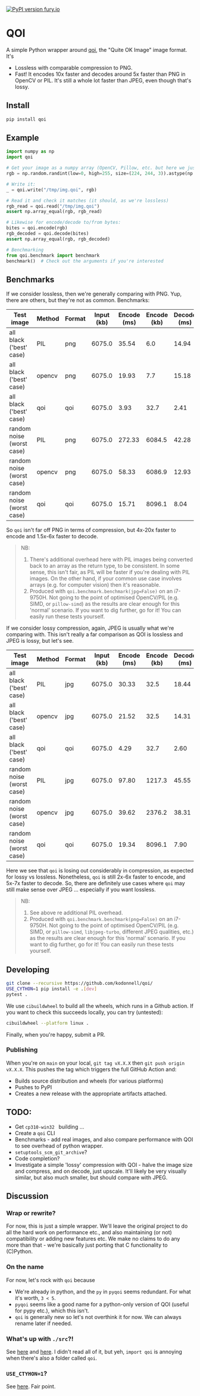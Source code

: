 [![PyPI version fury.io](https://badge.fury.io/py/qoi.svg)](https://pypi.python.org/pypi/qoi/)

# QOI

A simple Python wrapper around [qoi](https://github.com/phoboslab/qoi), the "Quite OK Image" image format. It's

- Lossless with comparable compression to PNG.
- Fast! It encodes 10x faster and decodes around 5x faster than PNG in OpenCV or PIL. It's still a whole lot faster than JPEG, even though that's lossy.

## Install

```sh
pip install qoi
```

## Example

```python
import numpy as np
import qoi

# Get your image as a numpy array (OpenCV, Pillow, etc. but here we just create a bunch of noise)
rgb = np.random.randint(low=0, high=255, size=(224, 244, 3)).astype(np.uint8)

# Write it:
_ = qoi.write("/tmp/img.qoi", rgb)

# Read it and check it matches (it should, as we're lossless)
rgb_read = qoi.read("/tmp/img.qoi")
assert np.array_equal(rgb, rgb_read)

# Likewise for encode/decode to/from bytes:
bites = qoi.encode(rgb)
rgb_decoded = qoi.decode(bites)
assert np.array_equal(rgb, rgb_decoded)

# Benchmarking
from qoi.benchmark import benchmark
benchmark()  # Check out the arguments if you're interested
```

## Benchmarks

If we consider lossless, then we're generally comparing with PNG. Yup, there are others, but they're not as common. Benchmarks:

| Test image                | Method | Format | Input (kb) | Encode (ms) | Encode (kb) | Decode (ms) |
| ------------------------- | ------ | ------ | ---------- | ----------- | ----------- | ----------- |
| all black ('best' case)   | PIL    | png    | 6075.0     | 35.54       | 6.0         | 14.94       |
| all black ('best' case)   | opencv | png    | 6075.0     | 19.93       | 7.7         | 15.18       |
| all black ('best' case)   | qoi    | qoi    | 6075.0     | 3.93        | 32.7        | 2.41        |
| random noise (worst case) | PIL    | png    | 6075.0     | 272.33      | 6084.5      | 42.28       |
| random noise (worst case) | opencv | png    | 6075.0     | 58.33       | 6086.9      | 12.93       |
| random noise (worst case) | qoi    | qoi    | 6075.0     | 15.71       | 8096.1      | 8.04        |

So `qoi` isn't far off PNG in terms of compression, but 4x-20x faster to encode and 1.5x-6x faster to decode.

> NB:
> 1. There's additional overhead here with PIL images being converted back to an array as the return type, to be consistent. In some sense, this isn't fair, as PIL will be faster if you're dealing with PIL images. On the other hand, if your common use case involves arrays (e.g. for computer vision) then it's reasonable.
> 2. Produced with `qoi.benchmark.benchmark(jpg=False)` on an i7-9750H. Not going to the point of optimised OpenCV/PIL (e.g. SIMD, or `pillow-simd`) as the results are clear enough for this 'normal' scenario. If you want to dig further, go for it! You can easily run these tests yourself.

If we consider lossy compression, again, JPEG is usually what we're comparing with. This isn't really a far comparison as QOI is lossless and JPEG is lossy, but let's see.

| Test image                | Method | Format | Input (kb) | Encode (ms) | Encode (kb) | Decode (ms) |
| ------------------------- | ------ | ------ | ---------- | ----------- | ----------- | ----------- |
| all black ('best' case)   | PIL    | jpg    | 6075.0     | 30.33       | 32.5        | 18.44       |
| all black ('best' case)   | opencv | jpg    | 6075.0     | 21.52       | 32.5        | 14.31       |
| all black ('best' case)   | qoi    | qoi    | 6075.0     | 4.29        | 32.7        | 2.60        |
| random noise (worst case) | PIL    | jpg    | 6075.0     | 97.80       | 1217.3      | 45.55       |
| random noise (worst case) | opencv | jpg    | 6075.0     | 39.62       | 2376.2      | 38.31       |
| random noise (worst case) | qoi    | qoi    | 6075.0     | 19.34       | 8096.1      | 7.90        |

Here we see that `qoi` is losing out considerably in compression, as expected for lossy vs lossless. Nonetheless, `qoi` is still 2x-6x faster to encode, and 5x-7x faster to decode. So, there are definitely use cases where `qoi` may still make sense over JPEG ... especially if you want lossless.

> NB:
> 1. See above re additional PIL overhead.
> 2. Produced with `qoi.benchmark.benchmark(png=False)` on an i7-9750H. Not going to the point of optimised OpenCV/PIL (e.g. SIMD, or `pillow-simd`, `libjpeg-turbo`, different JPEG qualities, etc.) as the results are clear enough for this 'normal' scenario. If you want to dig further, go for it! You can easily run these tests yourself.

## Developing

```sh
git clone --recursive https://github.com/kodonnell/qoi/
USE_CYTHON=1 pip install -e .[dev]
pytest .
```

We use `cibuildwheel` to build all the wheels, which runs in a Github action. If you want to check this succeeds locally, you can try (untested):

```sh
cibuildwheel --platform linux .
```

Finally, when you're happy, submit a PR.

### Publishing

When you're on `main` on your local, `git tag vX.X.X` then `git push origin vX.X.X`. This pushes the tag which triggers the full GitHub Action and:

- Builds source distribution and wheels (for various platforms)
- Pushes to PyPI
- Creates a new release with the appropriate artifacts attached.

## TODO:

- Get `cp310-win32 ` building ...
- Create a `qoi` CLI
- Benchmarks - add real images, and also compare performance with QOI to see overhead of python wrapper.
- `setuptools_scm_git_archive`?
- Code completion?
- Investigate a simple 'lossy' compression with QOI - halve the image size and compress, and on decode, just upscale. It'll likely be very visually similar, but also much smaller, but should compare with JPEG.

## Discussion

### Wrap or rewrite?

For now, this is just a simple wrapper. We'll leave the original project to do all the hard work on performance etc., and also maintaining (or not) compatibility or adding new features etc. We make no claims to do any more than that - we're basically just porting that C functionality to (C)Python.

### On the name

For now, let's rock with `qoi` because 

- We're already in python, and the `py` in `pyqoi` seems redundant. For what it's worth, `3 < 5`.
- `pyqoi` seems like a good name for a python-only version of QOI (useful for pypy etc.), which this isn't.
- `qoi` is generally new so let's not overthink it for now. We can always rename later if needed.

### What's up with `./src`?!

See [here](https://hynek.me/articles/testing-packaging/) and [here](https://blog.ionelmc.ro/2014/05/25/python-packaging/#the-structure). I didn't read all of it, but yeh, `import qoi` is annoying when there's also a folder called `qoi`.

### `USE_CTYHON=1`?

See [here](https://cython.readthedocs.io/en/latest/src/userguide/source_files_and_compilation.html#distributing-cython-modules). Fair point.